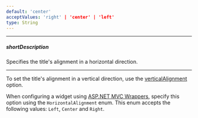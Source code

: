 ```yaml
---
default: 'center'
acceptValues: 'right' | 'center' | 'left'
type: String
---
```

---
##### shortDescription
Specifies the title's alignment in a horizontal direction.

---
To set the title's alignment in a vertical direction, use the [verticalAlignment](/api-reference/20%20Data%20Visualization%20Widgets/BaseWidget/1%20Configuration/title/verticalAlignment.md '{basewidgetpath}/Configuration/title#verticalAlignment') option.

When configuring a widget using [ASP.NET MVC Wrappers](/concepts/35%20ASP.NET%20MVC%20Wrappers/20%20Fundamentals '/Documentation/Guide/ASP.NET_MVC_Wrappers/Fundamentals/'), specify this option using the `HorizontalAlignment` enum. This enum accepts the following values: `Left`, `Center` and `Right`.